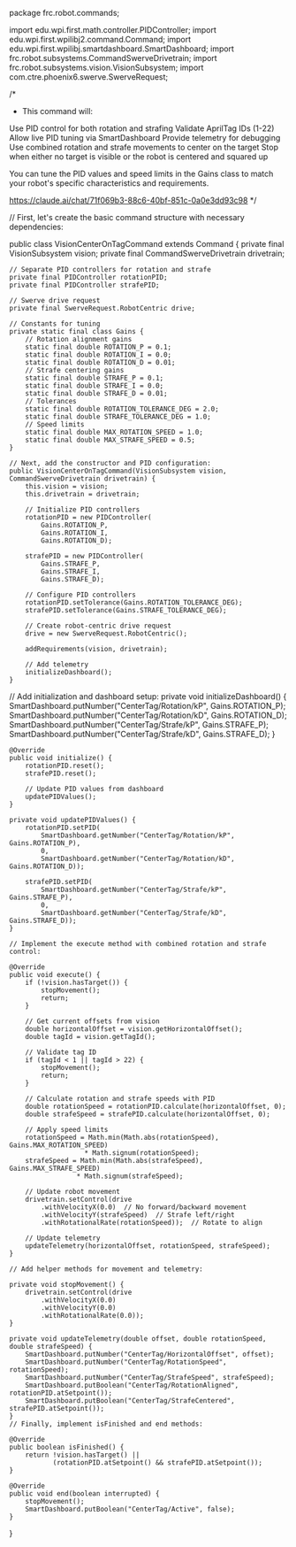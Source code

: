 package frc.robot.commands;

import edu.wpi.first.math.controller.PIDController;
import edu.wpi.first.wpilibj2.command.Command;
import edu.wpi.first.wpilibj.smartdashboard.SmartDashboard;
import frc.robot.subsystems.CommandSwerveDrivetrain;
import frc.robot.subsystems.vision.VisionSubsystem;
import com.ctre.phoenix6.swerve.SwerveRequest;

/*
 * This command will:

Use PID control for both rotation and strafing
Validate AprilTag IDs (1-22)
Allow live PID tuning via SmartDashboard
Provide telemetry for debugging
Use combined rotation and strafe movements to center on the target
Stop when either no target is visible or the robot is centered and squared up

You can tune the PID values and speed limits in the Gains class to match your robot's specific characteristics and requirements.

https://claude.ai/chat/71f069b3-88c6-40bf-851c-0a0e3dd93c98 
 */


// First, let's create the basic command structure with necessary dependencies:

public class VisionCenterOnTagCommand extends Command {
    private final VisionSubsystem vision;
    private final CommandSwerveDrivetrain drivetrain;
    
    // Separate PID controllers for rotation and strafe
    private final PIDController rotationPID;
    private final PIDController strafePID;
    
    // Swerve drive request
    private final SwerveRequest.RobotCentric drive;
    
    // Constants for tuning
    private static final class Gains {
        // Rotation alignment gains
        static final double ROTATION_P = 0.1;
        static final double ROTATION_I = 0.0;
        static final double ROTATION_D = 0.01;
        // Strafe centering gains
        static final double STRAFE_P = 0.1;
        static final double STRAFE_I = 0.0;
        static final double STRAFE_D = 0.01;
        // Tolerances
        static final double ROTATION_TOLERANCE_DEG = 2.0;
        static final double STRAFE_TOLERANCE_DEG = 1.0;
        // Speed limits
        static final double MAX_ROTATION_SPEED = 1.0;
        static final double MAX_STRAFE_SPEED = 0.5;
    }

    // Next, add the constructor and PID configuration:
    public VisionCenterOnTagCommand(VisionSubsystem vision, CommandSwerveDrivetrain drivetrain) {
        this.vision = vision;
        this.drivetrain = drivetrain;
        
        // Initialize PID controllers
        rotationPID = new PIDController(
            Gains.ROTATION_P,
            Gains.ROTATION_I,
            Gains.ROTATION_D);
        
        strafePID = new PIDController(
            Gains.STRAFE_P,
            Gains.STRAFE_I,
            Gains.STRAFE_D);
            
        // Configure PID controllers
        rotationPID.setTolerance(Gains.ROTATION_TOLERANCE_DEG);
        strafePID.setTolerance(Gains.STRAFE_TOLERANCE_DEG);
        
        // Create robot-centric drive request
        drive = new SwerveRequest.RobotCentric();
        
        addRequirements(vision, drivetrain);
        
        // Add telemetry
        initializeDashboard();
    }

// Add initialization and dashboard setup:
    private void initializeDashboard() {
        SmartDashboard.putNumber("CenterTag/Rotation/kP", Gains.ROTATION_P);
        SmartDashboard.putNumber("CenterTag/Rotation/kD", Gains.ROTATION_D);
        SmartDashboard.putNumber("CenterTag/Strafe/kP", Gains.STRAFE_P);
        SmartDashboard.putNumber("CenterTag/Strafe/kD", Gains.STRAFE_D);
    }

    @Override
    public void initialize() {
        rotationPID.reset();
        strafePID.reset();
        
        // Update PID values from dashboard
        updatePIDValues();
    }

    private void updatePIDValues() {
        rotationPID.setPID(
            SmartDashboard.getNumber("CenterTag/Rotation/kP", Gains.ROTATION_P),
            0,
            SmartDashboard.getNumber("CenterTag/Rotation/kD", Gains.ROTATION_D));
            
        strafePID.setPID(
            SmartDashboard.getNumber("CenterTag/Strafe/kP", Gains.STRAFE_P),
            0,
            SmartDashboard.getNumber("CenterTag/Strafe/kD", Gains.STRAFE_D));
    }

    // Implement the execute method with combined rotation and strafe control:

    @Override
    public void execute() {
        if (!vision.hasTarget()) {
            stopMovement();
            return;
        }

        // Get current offsets from vision
        double horizontalOffset = vision.getHorizontalOffset();
        double tagId = vision.getTagId();
        
        // Validate tag ID
        if (tagId < 1 || tagId > 22) {
            stopMovement();
            return;
        }

        // Calculate rotation and strafe speeds with PID
        double rotationSpeed = rotationPID.calculate(horizontalOffset, 0);
        double strafeSpeed = strafePID.calculate(horizontalOffset, 0);
        
        // Apply speed limits
        rotationSpeed = Math.min(Math.abs(rotationSpeed), Gains.MAX_ROTATION_SPEED) 
                       * Math.signum(rotationSpeed);
        strafeSpeed = Math.min(Math.abs(strafeSpeed), Gains.MAX_STRAFE_SPEED) 
                     * Math.signum(strafeSpeed);

        // Update robot movement
        drivetrain.setControl(drive
            .withVelocityX(0.0)  // No forward/backward movement
            .withVelocityY(strafeSpeed)  // Strafe left/right
            .withRotationalRate(rotationSpeed));  // Rotate to align
            
        // Update telemetry
        updateTelemetry(horizontalOffset, rotationSpeed, strafeSpeed);
    }

    // Add helper methods for movement and telemetry:

    private void stopMovement() {
        drivetrain.setControl(drive
            .withVelocityX(0.0)
            .withVelocityY(0.0)
            .withRotationalRate(0.0));
    }

    private void updateTelemetry(double offset, double rotationSpeed, double strafeSpeed) {
        SmartDashboard.putNumber("CenterTag/HorizontalOffset", offset);
        SmartDashboard.putNumber("CenterTag/RotationSpeed", rotationSpeed);
        SmartDashboard.putNumber("CenterTag/StrafeSpeed", strafeSpeed);
        SmartDashboard.putBoolean("CenterTag/RotationAligned", rotationPID.atSetpoint());
        SmartDashboard.putBoolean("CenterTag/StrafeCentered", strafePID.atSetpoint());
    }
    // Finally, implement isFinished and end methods:

    @Override
    public boolean isFinished() {
        return !vision.hasTarget() || 
               (rotationPID.atSetpoint() && strafePID.atSetpoint());
    }

    @Override
    public void end(boolean interrupted) {
        stopMovement();
        SmartDashboard.putBoolean("CenterTag/Active", false);
    }
}